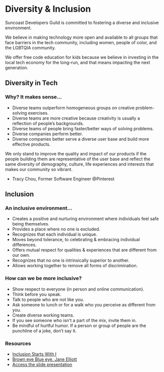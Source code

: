 # Diversity & Inclusion

Suncoast Developers Guild is committed to fostering a diverse and inclusive environment.

We believe in making technology more open and available to all groups that face barriers in the tech community, including women, people of color, and the LGBTQIA community.

We offer free code education for kids because we believe in investing in the local tech economy for the long-run, and that means impacting the next generation.

## Diversity in Tech

### Why? It makes sense…

- Diverse teams outperform homogeneous groups on creative problem-solving exercises.
- Diverse teams are more creative because creativity is usually a reflection of people’s backgrounds.
- Diverse teams of people bring faster/better ways of solving problems.
- Diverse companies perform better.
- Diverse companies better serve a diverse user base and build more effective products.

We only stand to improve the quality and impact of our products if the people building them are representative of the user base and reflect the same diversity of demography, culture, life experiences and interests that makes our community so vibrant.

- Tracy Chou, Former Software Engineer @Pinterest

## Inclusion

### An inclusive environment…

- Creates a positive and nurturing environment where individuals feel safe being themselves.
- Provides a place where no one is excluded.
- Recognizes that each individual is unique.
- Moves beyond tolerance, to celebrating & embracing individual differences.
- Offers mutual respect for qualities & experiences that are different from our own.
- Recognizes that no one is intrinsically superior to another.
- Allows working together to remove all forms of discrimination.

### How can we be more inclusive?

- Show respect to everyone (in person and online communication).
- Think before you speak.
- Talk to people who are not like you.
- Ask someone to lunch or for a walk who you perceive as different from you.
- Create diverse working teams.
- If you see someone who isn't a part of the mix, invite them in.
- Be mindful of hurtful humor. If a person or group of people are the punchline of a joke, don’t say it.

### Resources

- [Inclusion Starts With I](https://www.youtube.com/watch?v=2g88Ju6nkcg)
- [Brown eye Blue eye, Jane Elliott](https://www.youtube.com/watch?v=jPZEJHJPwIw)
- [Access the slide presentation](./assets/diversity.pdf)
